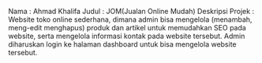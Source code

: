 Nama : Ahmad Khalifa
Judul : JOM(Jualan Online Mudah)
Deskripsi Projek :
Website toko online sederhana, dimana admin bisa mengelola (menambah, meng-edit menghapus) produk dan artikel untuk memudahkan SEO pada website, serta mengelola informasi kontak pada website tersebut. Admin diharuskan login ke halaman dashboard untuk bisa mengelola website tersebut.  

